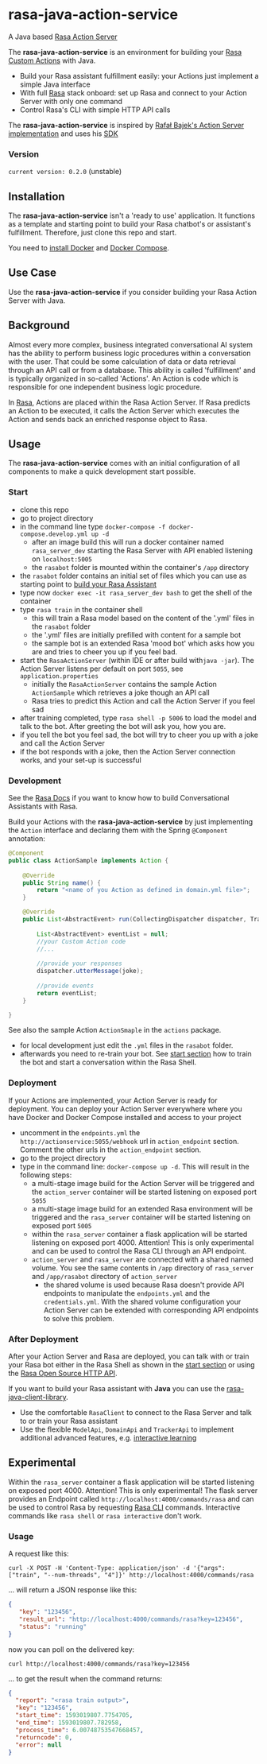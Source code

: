 # rasa-java-action-service

A Java based [Rasa Action Server](https://rasa.com/docs/action-server/)

The **rasa-java-action-service** is an environment for building your [Rasa Custom Actions](https://rasa.com/docs/rasa/custom-actions) with Java. 

- Build your Rasa assistant fulfillment easily: your Actions just implement a simple Java interface
- With full [Rasa](https://rasa.com/docs/rasa/) stack onboard: set up Rasa and connect to your Action Server with
  only one command
- Control Rasa's CLI with simple HTTP API calls

The **rasa-java-action-service** is inspired by [Rafał Bajek's Action Server implementation](https://github.com/rbajek/rasa-java-action-server)
and uses his [SDK](https://github.com/rbajek/rasa-java-sdk)

### Version

`current version: 0.2.0` (unstable)

## Installation
The **rasa-java-action-service** isn't a 'ready to use' application. It functions as a template and starting point to build
your Rasa chatbot's or assistant's fulfillment. Therefore, just clone this repo and start.

You need to [install Docker](https://docs.docker.com/get-docker/) and [Docker Compose](https://docs.docker.com/compose/install/).


## Use Case

Use the **rasa-java-action-service** if you consider building your Rasa Action Server with Java.

## Background

Almost every more complex, business integrated conversational AI system has the ability to perform business logic procedures
within a conversation with the user. That could be some calculation of data or data retrieval through an API call or from
a database. This ability is called 'fulfillment' and is typically organized in so-called 'Actions'. An
Action is code which is responsible for one independent business logic procedure. 

In [Rasa](https://rasa.com/docs/rasa/), Actions are placed within the Rasa Action Server. If Rasa predicts an Action to be
executed, it calls the Action Server which executes the Action and sends back an enriched response object to Rasa.

## Usage

The **rasa-java-action-service** comes with an initial configuration of all components to make a quick development start possible.

### Start
- clone this repo
- go to project directory 
- in the command line type `docker-compose -f docker-compose.develop.yml up -d`
  - after an image build this will run a docker container named `rasa_server_dev` starting the Rasa Server with API enabled listening on `localhost:5005`
  - the `rasabot` folder is mounted within the container's `/app` directory
- the `rasabot` folder contains an initial set of files which you can use as starting point to [build your Rasa Assistant](https://rasa.com/docs/rasa/playground)
- type now `docker exec -it rasa_server_dev bash` to get the shell of the container
- type `rasa train` in the container shell
  - this will train a Rasa model based on the content of the '.yml' files in the `rasabot` folder
  - the '.yml' files are initially prefilled with content for a sample bot 
  - the sample bot is an extended Rasa 'mood bot' which asks how you are and tries to cheer you up if you feel bad. 
- start the `RasaActionServer` (within IDE or after build with`java -jar`). The Action Server listens per default on port `5055`, see `application.properties`
  - initially the `RasaActionServer` contains the sample Action `ActionSample` which retrieves a joke though an API call
  - Rasa tries to predict this Action and call the Action Server if you feel sad
- after training completed, type `rasa shell -p 5006` to load the model and talk to the bot. After greeting the bot will ask you, how you are.
- if you tell the bot you feel sad, the bot will try to cheer you up with a joke and call the Action Server
- if the bot responds with a joke, then the Action Server connection works, and your set-up is successful
  
### Development

See the [Rasa Docs](https://rasa.com/docs/rasa/) if you want to know how to build Conversational Assistants with Rasa.

Build your Actions with the **rasa-java-action-service** by just implementing the `Action` interface and declaring them with the Spring 
`@Component` annotation:

```java
@Component
public class ActionSample implements Action {
    
    @Override
    public String name() {
        return "<name of you Action as defined in domain.yml file>";
    }

    @Override
    public List<AbstractEvent> run(CollectingDispatcher dispatcher, Tracker tracker, Domain domain) {
        
        List<AbstractEvent> eventList = null;
        //your Custom Action code
        //...
        
        //provide your responses
        dispatcher.utterMessage(joke);
        
        //provide events
        return eventList;
    }

}
```
See also the sample Action `ActionSmaple` in the `actions` package.

- for local development just edit the `.yml` files in the `rasabot` folder.
- afterwards you need to re-train your bot. See [start section](#Start) how to train the bot and start a conversation within the Rasa Shell.

### Deployment

If your Actions are implemented, your Action Server is ready for deployment.
You can deploy your Action Server everywhere where you have Docker and Docker Compose installed and access to your project

- uncomment in the `endpoints.yml` the `http://actionservice:5055/webhook` url in `action_endpoint` section. Comment the other urls in the `action_endpoint` section.
- go to the project directory
- type in the command line: `docker-compose up -d`. This will result in the following steps:
    - a multi-stage image build for the Action Server will be triggered and the `action_server` container will be started listening on exposed port `5055`
    - a multi-stage image build for an extended Rasa environment will be triggered and the `rasa_server` container will be started listening on exposed port `5005`
    - within the `rasa_server` container a flask application will be started listening on exposed port 4000. Attention! This is only experimental 
      and can be used to control the Rasa CLI through an API endpoint.
    - `action_server` and `rasa_server` are connected with a shared named volume. You see the same contents in `/app` directory of `rasa_server`
       and `/app/rasabot` directory of `action_server`
      - the shared volume is used because Rasa doesn't provide API endpoints to manipulate the `endpoints.yml` and the `credentials.yml`. With the shared volume configuration
        your Action Server can be extended with corresponding API endpoints to solve this problem.
        
### After Deployment

After your Action Server and Rasa are deployed, you can talk with or train your Rasa bot either in the Rasa Shell as shown in the [start section](#Start)
or using the [Rasa Open Source HTTP API](https://rasa.com/docs/action-server/about-http-api).

If you want to build your Rasa assistant with **Java** you can use the [rasa-java-client-library](https://github.com/ArturKorb/rasa-java-client-library).
- Use the comfortable `RasaClient` to connect to the Rasa Server and talk to or train your Rasa assistant
- Use the flexible `ModelApi`, `DomainApi` and `TrackerApi` to implement additional advanced features,
  e.g. [interactive learning](https://rasa.com/docs/rasa/writing-stories#using-interactive-learning)
  
## Experimental

Within the `rasa_server` container a flask application will be started listening on exposed port 4000. Attention! This is only experimental!
The flask server provides an Endpoint called `http://localhost:4000/commands/rasa` and can be used to control Rasa by requesting 
[Rasa CLI](https://rasa.com/docs/rasa/command-line-interface) commands. Interactive commands like `rasa shell` or `rasa interactive` don't work.

### Usage

A request like this:

```shell
curl -X POST -H 'Content-Type: application/json' -d '{"args": ["train", "--num-threads", "4"]}' http://localhost:4000/commands/rasa
```
... will return a JSON response like this:

```json
{
   "key": "123456",
   "result_url": "http://localhost:4000/commands/rasa?key=123456",
   "status": "running"
}
```
now you can poll on the delivered key:

```shell
curl http://localhost:4000/commands/rasa?key=123456
```

... to get the result when the command returns:

```json
{
  "report": "<rasa train output>",
  "key": "123456",
  "start_time": 1593019807.7754705,
  "end_time": 1593019807.782958,
  "process_time": 6.00748753547668457,
  "returncode": 0,
  "error": null
}
```


